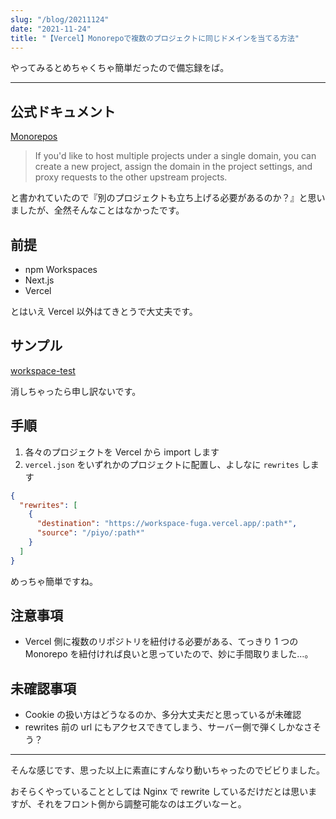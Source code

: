 ```yaml
---
slug: "/blog/20211124"
date: "2021-11-24"
title: "【Vercel】Monorepoで複数のプロジェクトに同じドメインを当てる方法"
---
```


やってみるとめちゃくちゃ簡単だったので備忘録をば。

---

## 公式ドキュメント

[Monorepos](https://vercel.com/blog/monorepos)

> If you'd like to host multiple projects under a single domain, you can create a new project, assign the domain in the project settings, and proxy requests to the other upstream projects.

と書かれていたので『別のプロジェクトも立ち上げる必要があるのか？』と思いましたが、全然そんなことはなかったです。

## 前提

- npm Workspaces
- Next.js
- Vercel

とはいえ Vercel 以外はてきとうで大丈夫です。

## サンプル

[workspace-test](https://github.com/piro0919/workspace-test)

消しちゃったら申し訳ないです。

## 手順

1. 各々のプロジェクトを Vercel から import します
2. `vercel.json` をいずれかのプロジェクトに配置し、よしなに `rewrites` します

```json
{
  "rewrites": [
    {
      "destination": "https://workspace-fuga.vercel.app/:path*",
      "source": "/piyo/:path*"
    }
  ]
}
```

めっちゃ簡単ですね。

## 注意事項

- Vercel 側に複数のリポジトリを紐付ける必要がある、てっきり 1 つの Monorepo を紐付ければ良いと思っていたので、妙に手間取りました…。

## 未確認事項

- Cookie の扱い方はどうなるのか、多分大丈夫だと思っているが未確認
- rewrites 前の url にもアクセスできてしまう、サーバー側で弾くしかなさそう？

---

そんな感じです、思った以上に素直にすんなり動いちゃったのでビビりました。

おそらくやっていることとしては Nginx で rewrite しているだけだとは思いますが、それをフロント側から調整可能なのはエグいなーと。
